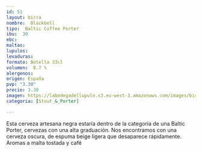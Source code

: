 ```yaml
---
id: 51
layout: birra
nombre:  Blackbell
tipo:  Baltic Coffee Porter
ibu:  30
ebc:
maltas: 
lupulos: 
levaduras: 
formato: Botella 33cl
volumen:  8.7 %
alergenos: 
origen: España
pvp: "3.30"
precio: 3.30
imagen: https://labodegadellupulo.s3.eu-west-3.amazonaws.com/images/birras/blackbell.jpg
categoria: [Stout_&_Porter]

---
```

Esta cerveza artesana negra estaría dentro de la categoría de una Baltic Porter, cervezas con una alta graduación. Nos encontramos con una cerveza oscura, de espuma beige ligera que desaparece rápidamente. Aromas a malta tostada y café













